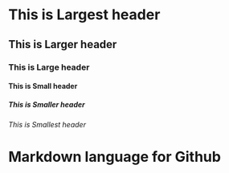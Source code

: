 # This  is Largest header 
## This is Larger header
### This is Large header
#### This is Small header
##### This is Smaller header
###### This is Smallest header




















































# Markdown language for Github
